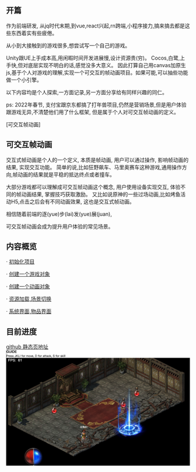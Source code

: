 ## 开篇

作为前端研发, 从jq时代末期,到vue,react兴起,rn跨端,小程序接力,搞来搞去都是这些东西着实有些疲倦。

从小到大接触到的游戏很多,想尝试写一个自己的游戏。

Unity跟UE上手成本高,用闲暇时间开发进展慢,设计资源贵(穷)。 Cocos,白鹭,上手快,但对底层实现不明白的话,感觉没多大意义。 因此打算自己用canvas加原生js,基于个人对游戏的理解,实现一个可交互的帧动画项目。如果可能,可以抽些功能做一个小引擎。

以下内容均是个人探索,一方面记录,另一方面分享给有同样兴趣的同仁。

ps: 2022年春节, 支付宝跟京东都搞了打年兽项目,仍然是营销场景,但是用户体验跟游戏无异,不清楚他们用了什么框架, 但是属于个人对可交互帧动画的定义。


  [可交互帧动画]
## 可交互帧动画

交互式帧动画是个人的一个定义, 本质是帧动画, 用户可以通过操作, 影响帧动画的结果, 实现交互功能。
简单的说,比如狂野飙车、马里奥赛车这种游戏,通用操作方向,帧动画的结果就是平稳的抵达终点或者撞车。

大部分游戏都可以理解成可交互帧动画这个概念, 用户使用设备实现交互, 体验不同的帧动画结果, 掌握技巧获取激励。
又比如说原神的一些过场动画,比如烤鱼活动H5,点击之后会有不同动画效果, 这也是交互式帧动画。

相信随着前端的逐(yue)步(lai)发(yue)展(juan),

可交互帧动画会成为提升用户体验的常见场景。

## 内容概览

· [初始化项目](/joaoBlog/game/0)

· [创建一个游戏对象](/joaoBlog/game/1)

· [创建一个动画对象](/joaoBlog/game/2)

· [资源加载,场景切换](/joaoBlog/game/3)

· [系统界面,物品界面](/joaoBlog/game/4)



## 目前进度
[github 静态页地址](https://murongqimiao.github.io/joaoStudio/)
![demo](./0-1.png)
